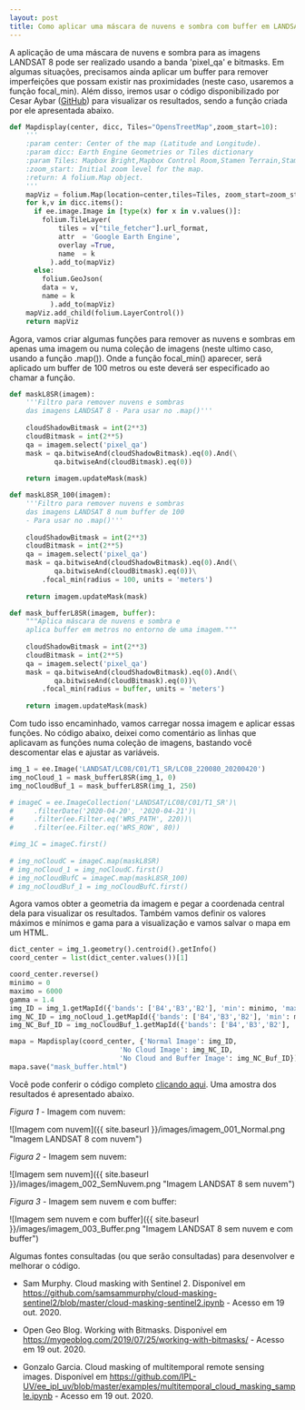 ```yaml
---
layout: post
title: Como aplicar uma máscara de nuvens e sombra com buffer em LANDSAT 8 no Earth Engine com Python?
---
```


A aplicação de uma máscara de nuvens e sombra para as imagens LANDSAT 8 pode ser realizado usando a banda 'pixel_qa' e bitmasks. 
Em algumas situações, precisamos ainda aplicar um buffer para remover imperfeições que possam existir nas proximidades (neste caso,
usaremos a função focal_min). 
Além disso, iremos usar o código disponibilizado por Cesar Aybar ([GitHub](https://github.com/csaybar)) para visualizar os resultados, 
sendo a função criada por ele apresentada abaixo.

```python
def Mapdisplay(center, dicc, Tiles="OpensTreetMap",zoom_start=10):
    '''
    :param center: Center of the map (Latitude and Longitude).
    :param dicc: Earth Engine Geometries or Tiles dictionary
    :param Tiles: Mapbox Bright,Mapbox Control Room,Stamen Terrain,Stamen Toner,stamenwatercolor,cartodbpositron.
    :zoom_start: Initial zoom level for the map.
    :return: A folium.Map object.
    '''
    mapViz = folium.Map(location=center,tiles=Tiles, zoom_start=zoom_start)
    for k,v in dicc.items():
      if ee.image.Image in [type(x) for x in v.values()]:
        folium.TileLayer(
            tiles = v["tile_fetcher"].url_format,
            attr  = 'Google Earth Engine',
            overlay =True,
            name  = k
          ).add_to(mapViz)
      else:
        folium.GeoJson(
        data = v,
        name = k
          ).add_to(mapViz)
    mapViz.add_child(folium.LayerControl())
    return mapViz
```

Agora, vamos criar algumas funções para remover as nuvens e sombras em apenas uma imagem ou numa coleção de imagens (neste ultimo caso, usando a função .map()).
Onde a função focal_min() aparecer, será aplicado um buffer de 100 metros ou este deverá ser especificado ao chamar a função.

```python
def maskL8SR(imagem):
    '''Filtro para remover nuvens e sombras
    das imagens LANDSAT 8 - Para usar no .map()'''
    
    cloudShadowBitmask = int(2**3)
    cloudBitmask = int(2**5)
    qa = imagem.select('pixel_qa')
    mask = qa.bitwiseAnd(cloudShadowBitmask).eq(0).And(\
           qa.bitwiseAnd(cloudBitmask).eq(0))
        
    return imagem.updateMask(mask)

def maskL8SR_100(imagem):
    '''Filtro para remover nuvens e sombras
    das imagens LANDSAT 8 num buffer de 100
    - Para usar no .map()'''
    
    cloudShadowBitmask = int(2**3)
    cloudBitmask = int(2**5)
    qa = imagem.select('pixel_qa')
    mask = qa.bitwiseAnd(cloudShadowBitmask).eq(0).And(\
           qa.bitwiseAnd(cloudBitmask).eq(0))\
        .focal_min(radius = 100, units = 'meters')
          
    return imagem.updateMask(mask)

def mask_bufferL8SR(imagem, buffer):
    """Aplica máscara de nuvens e sombra e
    aplica buffer em metros no entorno de uma imagem."""
    
    cloudShadowBitmask = int(2**3)
    cloudBitmask = int(2**5)
    qa = imagem.select('pixel_qa')
    mask = qa.bitwiseAnd(cloudShadowBitmask).eq(0).And(\
           qa.bitwiseAnd(cloudBitmask).eq(0))\
        .focal_min(radius = buffer, units = 'meters')
          
    return imagem.updateMask(mask)
```

Com tudo isso encaminhado, vamos carregar nossa imagem e aplicar essas funções. 
No código abaixo, deixei como comentário as linhas que aplicavam as funções numa coleção de imagens, bastando você descomentar elas e ajustar as variáveis.

```python
img_1 = ee.Image('LANDSAT/LC08/C01/T1_SR/LC08_220080_20200420')
img_noCloud_1 = mask_bufferL8SR(img_1, 0)
img_noCloudBuf_1 = mask_bufferL8SR(img_1, 250)

# imageC = ee.ImageCollection('LANDSAT/LC08/C01/T1_SR')\
#     .filterDate('2020-04-20', '2020-04-21')\
#     .filter(ee.Filter.eq('WRS_PATH', 220))\
#     .filter(ee.Filter.eq('WRS_ROW', 80))

#img_1C = imageC.first()
    
# img_noCloudC = imageC.map(maskL8SR)
# img_noCloud_1 = img_noCloudC.first()
# img_noCloudBufC = imageC.map(maskL8SR_100)
# img_noCloudBuf_1 = img_noCloudBufC.first()
```

Agora vamos obter a geometria da imagem e pegar a coordenada central dela para visualizar os resultados.
Também vamos definir os valores máximos e mínimos e gama para a visualização e vamos salvar o mapa em um HTML.

```python
dict_center = img_1.geometry().centroid().getInfo()
coord_center = list(dict_center.values())[1]

coord_center.reverse()
minimo = 0
maximo = 6000
gamma = 1.4
img_ID = img_1.getMapId({'bands': ['B4','B3','B2'], 'min': minimo, 'max': maximo, 'gamma': gamma})
img_NC_ID = img_noCloud_1.getMapId({'bands': ['B4','B3','B2'], 'min': minimo, 'max': maximo, 'gamma': gamma})
img_NC_Buf_ID = img_noCloudBuf_1.getMapId({'bands': ['B4','B3','B2'], 'min': minimo, 'max': maximo, 'gamma': gamma})

mapa = Mapdisplay(coord_center, {'Normal Image': img_ID, 
                           'No Cloud Image': img_NC_ID, 
                           'No Cloud and Buffer Image': img_NC_Buf_ID})
mapa.save("mask_buffer.html")
```

Você pode conferir o código completo [clicando aqui](https://github.com/basquiroto/EEwP/blob/master/GEE_mask_buffer.py). 
Uma amostra dos resultados é apresentado abaixo.

_Figura 1_ - Imagem com nuvem:

![Imagem com nuvem]({{ site.baseurl }}/images/imagem_001_Normal.png "Imagem LANDSAT 8 com nuvem")

_Figura 2_ - Imagem sem nuvem:

![Imagem sem nuvem]({{ site.baseurl }}/images/imagem_002_SemNuvem.png "Imagem LANDSAT 8 sem nuvem")

_Figura 3_ - Imagem sem nuvem e com buffer:

![Imagem sem nuvem e com buffer]({{ site.baseurl }}/images/imagem_003_Buffer.png "Imagem LANDSAT 8 sem nuvem e com buffer")


Algumas fontes consultadas (ou que serão consultadas) para desenvolver e melhorar o código.
* Sam Murphy. Cloud masking with Sentinel 2. Disponível em https://github.com/samsammurphy/cloud-masking-sentinel2/blob/master/cloud-masking-sentinel2.ipynb - Acesso em 19 out. 2020.

* Open Geo Blog. Working with Bitmasks. Disponível em https://mygeoblog.com/2019/07/25/working-with-bitmasks/ - Acesso em 19 out. 2020.

* Gonzalo Garcia. Cloud masking of multitemporal remote sensing images. Disponível em https://github.com/IPL-UV/ee_ipl_uv/blob/master/examples/multitemporal_cloud_masking_sample.ipynb - Acesso em 19 out. 2020.

